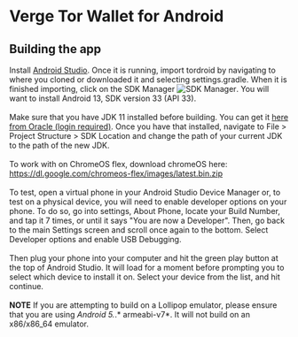 Verge Tor Wallet for Android
============================

## Building the app

Install [Android Studio](https://developer.android.com/sdk/installing/studio.html). Once it is
running, import tordroid by navigating to where you cloned or downloaded it and selecting
settings.gradle. When it is finished importing, click on the SDK Manager ![SDK Manager](https://developer.android.com/images/tools/sdk-manager-studio.png). 
You will want to install Android 13, SDK version 33 (API 33).
<br/><br/>
Make sure that you have JDK 11 installed before building. 
You can get it [here from Oracle (login required)](https://www.oracle.com/pk/java/technologies/javase/jdk11-archive-downloads.html). 
Once you have that installed, navigate to File > Project Structure > SDK Location and change the path of your current JDK to 
the path of the new JDK.
<br/><br/>
To work with on ChromeOS flex, download chromeOS here: https://dl.google.com/chromeos-flex/images/latest.bin.zip
<br/><br/>
To test, open a virtual phone in your Android Studio Device Manager or, to test on a physical device, 
you will need to enable developer options on your phone. To do so, go into settings, About Phone, 
locate your Build Number, and tap it 7 times, or until it says "You are now a Developer". Then, 
go back to the main Settings screen and scroll once again to the bottom. Select Developer options 
and enable USB Debugging.
<br/><br/>
Then plug your phone into your computer and hit the green play button at the top of
Android Studio. It will load for a moment before prompting you to select which device to install
it on. Select your device from the list, and hit continue.
<br/><br/>
**NOTE**
If you are attempting to build on a Lollipop emulator, please ensure that you are using *Android 5.*.* armeabi-v7*. 
It will not build on an x86/x86_64 emulator.
